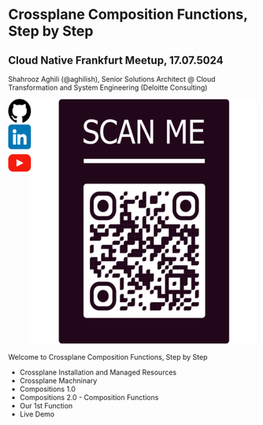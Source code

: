 
# Crossplane Composition Functions, Step by Step
## Cloud Native Frankfurt Meetup, 17.07.5024
Shahrooz Aghili (@aghilish), Senior Solutions Architect @ Cloud Transformation and System Engineering (Deloitte Consulting)
<div style="display: flex; align-items: flex-start;">
  <!-- Column of icons -->
  <div style="display: flex; flex-direction: column; align-items: center;">
    <a href="https://github.com/aghilish">
      <img src="./assets/github.png" alt="GitHub" width="50" height="50">
    </a>
    <a href="https://www.linkedin.com/in/aghilish">
      <img src="./assets/linkedin.png" alt="LinkedIn" width="50" height="50">
    </a>
    <a href="https://www.youtube.com/c/aghilish">
      <img src="./assets/youtube.png" alt="YouTube" width="50" height="50">
    </a>
  </div>
  <!-- QR code image -->
  <div>
    <a href="https://killercoda.com/aghilish/scenario/cnf">
      <img src="./assets/qrcode_cnf_scanme.png" alt="QR Code" width="500" height="500">
    </a>
  </div>
</div>


Welcome to Crossplane Composition Functions, Step by Step 

- Crossplane Installation and Managed Resources
- Crossplane Machninary
- Compositions 1.0
- Compositions 2.0 - Composition Functions
- Our 1st Function
- Live Demo